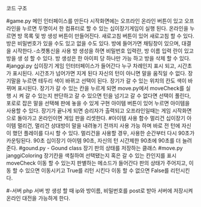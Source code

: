 코드 구조

#game.py 메인 인터페이스를 만든다
	시작화면에는 오프라인 온라인 버튼이 있고
		오프라인을 누르면 두명이서 한 컴퓨터로 할 수 있는 십이장기게임이 실행 		된다.
		온라인을 누르면 방 목록 및 방 생성 버튼이 만들어진다.
			새로고침 버튼이 있어 새로고침 할 수 있다. 
			방은 비밀번호가 있을 수도 있고 없을 수도 있다.
			방에 들어가면 채팅창이 있으며, 대결을 시작한다.-소켓통신을 사용
			방 생성을 하면 비밀번호 입력란, 방 이름 입력 란이 있고 방을 생			성 할 수 있다.
			방 생성은 한 아이피 당 하나만 가능 하고 방을 삭제 할 수 있다.
#janggi.py  십이장기 게임 인터터페이스가 들어간다
	누구 차례인지 표시 되고, 시간초가 표시된다.
		시간초가 넘어가면 지게 된다
		자신의 턴이 아니면 말을 움직일 수 없다.
	장기말을 누르면 테두리 색이 바뀌고 선택이 된다.
		장기가 갈 수 있는 위치의 칸도 색이 바뀌며 표시된다.
		장기가 갈 수 있는 칸을 누르게 되면 move.py에서 moveCheck를 실행 시		켜 갈 수 있는지 	판단하고 갈 수 있으면 턴을 넘기고 갈 수 없다면 선택이 		풀린다,
	포로로 잡은 말을 선택해 판에 놓을 수 있게 구현
	아이템 버튼이 있어 누르면 아이템을 사용할 수 있다.
	장기가 끝나게 되면 승리자가 출력되고
		오프라인일때는 게임 시작화면으로 돌아가고
		온라인이면 게임 판을 리셋한다.
#아이템 사용 함수
	멀리건
		십이장기 아이템 멀리건, 멀리건 상대방이 말을 내려놓기 전까지 사용 가능		하며 바로 전 턴에 자신이 했던 플레이를 다시 할 수 있다. 멀리건을 사용할 		경우, 사용한 순간부터 다시 90초가 카운팅된다.
	90초
		십이장기 아이템 90초, 자신의 턴 시간제한 90초에 90초를 더 늘려준다.
#gound.py - Gound class
	장기 판의 상태를 저장하는 클래스
#move.py
	janggiColoring
	장기칸을 색칠하여 선택됐는지 혹은 갈 수 있는 칸인지를 표시
	moveCheck
	이동 할 수 있는지 판별하는 메소드가 들어간다
		판의 상태가 주어지고,
		이동 할 수 있으면 이동시키고 True를 리턴 시킨다
		이동 할 수 없으면 False를 리턴시킨다.

#-서버
php 서버 방 생성 할 때 ip와 방이름, 비밀번호를 post로 받아 서버에 저장시켜 온라인 대전을 가능하게 한다.